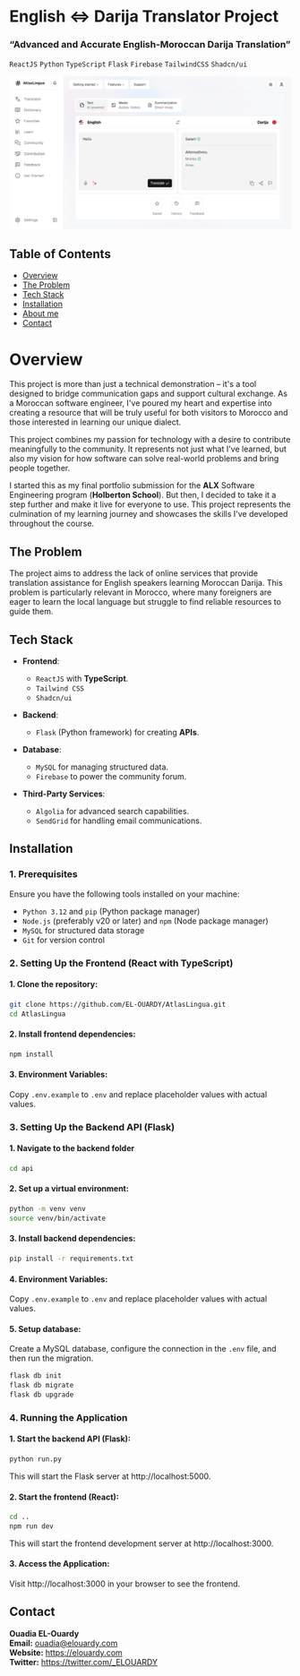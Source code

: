 # English ⇔ Darija Translator Project

### “Advanced and Accurate English-Moroccan Darija Translation”

`ReactJS`
`Python`
`TypeScript`
`Flask`
`Firebase`
`TailwindCSS`
`Shadcn/ui`

![English ⇔ Darija Translator Project](/screenshot.png)

## Table of Contents

- [Overview](#overview)
- [The Problem](#the-problem)
- [Tech Stack](#tech-stack)
- [Installation](#installation)
- [About me](#about)
- [Contact](#contact-me)

# Overview

This project is more than just a technical demonstration – it's a tool designed to bridge communication gaps and support cultural exchange. As a Moroccan software engineer, I've poured my heart and expertise into creating a resource that will be truly useful for both visitors to Morocco and those interested in learning our unique dialect.

This project combines my passion for technology with a desire to contribute meaningfully to the community. It represents not just what I've learned, but also my vision for how software can solve real-world problems and bring people together.

I started this as my final portfolio submission for the **ALX** Software Engineering program (**Holberton School**). But then, I decided to take it a step further and make it live for everyone to use. This project represents the culmination of my learning journey and showcases the skills I've developed throughout the course.

## The Problem

The project aims to address the lack of online services that provide translation assistance for English speakers learning Moroccan Darija. This problem is particularly relevant in Morocco, where many foreigners are eager to learn the local language but struggle to find reliable resources to guide them.

## Tech Stack

- **Frontend**:

  - `ReactJS` with **TypeScript**.
  - `Tailwind CSS`
  - `Shadcn/ui`

- **Backend**:

  - `Flask` (Python framework) for creating **APIs**.

- **Database**:

  - `MySQL` for managing structured data.
  - `Firebase` to power the community forum.

- **Third-Party Services**:
  - `Algolia` for advanced search capabilities.
  - `SendGrid` for handling email communications.

## Installation

### 1. Prerequisites

Ensure you have the following tools installed on your machine:

- `Python 3.12` and `pip` (Python package manager)
- `Node.js` (preferably v20 or later) and `npm` (Node package manager)
- `MySQL` for structured data storage
- `Git` for version control

### 2. Setting Up the Frontend (React with TypeScript)

#### 1. Clone the repository:

```bash
git clone https://github.com/EL-OUARDY/AtlasLingua.git
cd AtlasLingua
```

#### 2. Install frontend dependencies:

```bash
npm install
```

#### 3. Environment Variables:

Copy `.env.example` to `.env` and replace placeholder values with actual values.

### 3. Setting Up the Backend API (Flask)

#### 1. Navigate to the backend folder

```bash
cd api
```

#### 2. Set up a virtual environment:

```bash
python -m venv venv
source venv/bin/activate
```

#### 3. Install backend dependencies:

```bash
pip install -r requirements.txt
```

#### 4. Environment Variables:

Copy `.env.example` to `.env` and replace placeholder values with actual values.

#### 5. Setup database:

Create a MySQL database, configure the connection in the `.env` file, and then run the migration.

```bash
flask db init
flask db migrate
flask db upgrade
```

### 4. Running the Application

#### 1. Start the backend API (Flask):

```bash
python run.py
```

This will start the Flask server at http://localhost:5000.

#### 2. Start the frontend (React):

```bash
cd ..
npm run dev
```

This will start the frontend development server at http://localhost:3000.

#### 3. Access the Application:

Visit http://localhost:3000 in your browser to see the frontend.

## Contact

**Ouadia EL-Ouardy** \
**Email:** ouadia@elouardy.com \
**Website:** https://elouardy.com \
**Twitter:** https://twitter.com/_ELOUARDY
